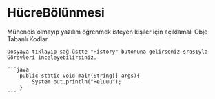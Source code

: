 
# HücreBölünmesi

Mühendis olmayıp yazılım öğrenmek isteyen kişiler için açıklamalı Obje Tabanlı Kodlar

    Dosyaya tıklayıp sağ üstte "History" butonuna gelirseniz srasıyla Görevleri inceleyebilirsiniz. 
    
    ´´´java
        public static void main(String[] args){
            System.out.println("Heluuu");
        }
    ´´´

